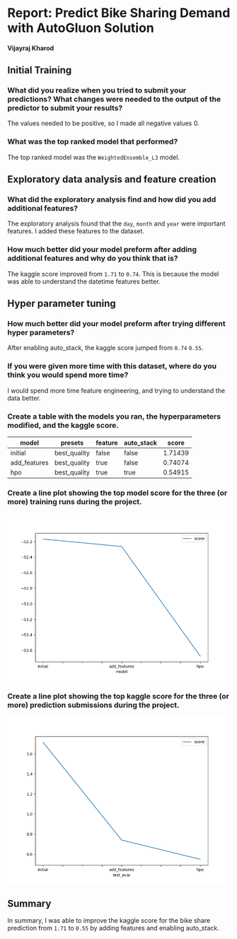 # Report: Predict Bike Sharing Demand with AutoGluon Solution
#### Vijayraj Kharod

## Initial Training
### What did you realize when you tried to submit your predictions? What changes were needed to the output of the predictor to submit your results?
The values needed to be positive, so I made all negative values 0.

### What was the top ranked model that performed?
The top ranked model was the `WeightedEnsemble_L3` model.


## Exploratory data analysis and feature creation
### What did the exploratory analysis find and how did you add additional features?
The exploratory analysis found that the `day`, `month` and `year` were important features. I added these features to the dataset.

### How much better did your model preform after adding additional features and why do you think that is?
The kaggle score improved from `1.71` to `0.74`. This is because the model was able to understand the datetime features better.


## Hyper parameter tuning
### How much better did your model preform after trying different hyper parameters?
After enabling auto_stack, the kaggle score jumped from `0.74` `0.55`.


### If you were given more time with this dataset, where do you think you would spend more time?
I would spend more time feature engineering, and trying to understand the data better.


### Create a table with the models you ran, the hyperparameters modified, and the kaggle score.
|model|presets|feature|auto_stack|score|
|--|--|--|--|--|
|initial|best_quality|false|false|1.71439|
|add_features|best_quality|true|false|0.74074|
|hpo|best_quality|true|true|0.54915|

### Create a line plot showing the top model score for the three (or more) training runs during the project.

![model_train_score.png](img/model_train_score.png)

### Create a line plot showing the top kaggle score for the three (or more) prediction submissions during the project.

![model_test_score.png](img/model_test_score.png)

## Summary
In summary, I was able to improve the kaggle score for the bike share prediction from `1.71` to `0.55` by adding features and enabling auto_stack.
